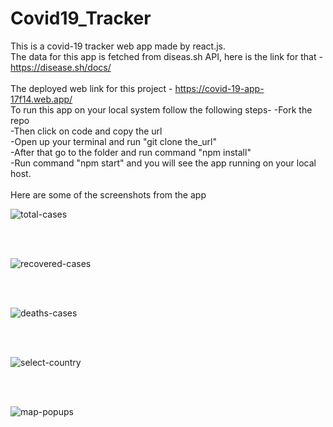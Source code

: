 ﻿# Covid19_Tracker
This is a covid-19 tracker web app made by react.js. <br />
The data for this app is fetched from diseas.sh API, here is the link for that - https://disease.sh/docs/ <br />
<br />
The deployed web link for this project - https://covid-19-app-17f14.web.app/
<br />
To run this app on your local system follow the following steps-
-Fork the repo<br />
-Then click on code and copy the url<br />
-Open up your terminal and run "git clone the_url" <br />
-After that go to the folder and run command "npm install"<br />
-Run command "npm start" and you will see the app running on your local host.<br />
<br />
Here are some of the screenshots from the app<br />

![total-cases](https://user-images.githubusercontent.com/66859083/127227233-8b8c5438-712f-4223-8a82-55b860dd9917.PNG)

<br /><br />

![recovered-cases](https://user-images.githubusercontent.com/66859083/127227295-44daa06f-502c-4018-b54d-8ae88baef1d7.PNG)

<br /><br />

![deaths-cases](https://user-images.githubusercontent.com/66859083/127227349-4a3331cb-82de-4a88-b07b-c92d82a60be4.PNG)

<br /><br />

![select-country](https://user-images.githubusercontent.com/66859083/127227384-d0bfe484-3c3f-4319-81c9-b36f4f330654.PNG)

<br /><br />

![map-popups](https://user-images.githubusercontent.com/66859083/127227429-29b3e659-b922-439f-804b-f5f5a3b9c411.PNG)
